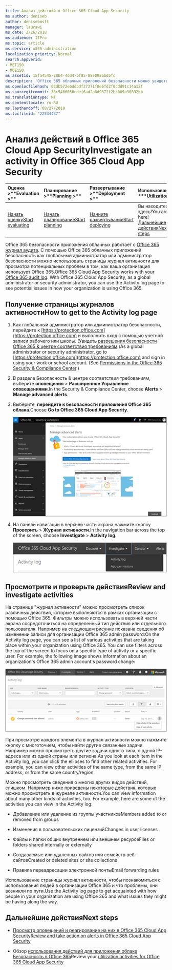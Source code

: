 ```yaml
---
title: Анализ действий в Office 365 Cloud App Security
ms.author: deniseb
author: denisebmsft
manager: laurawi
ms.date: 2/26/2018
ms.audience: ITPro
ms.topic: article
ms.service: o365-administration
localization_priority: Normal
search.appverid:
- MET150
- MOE150
ms.assetid: 15fa4545-28b4-4dd4-bf85-88e0926bd5fc
description: 'Office 365 облачных приложений безопасности можно увидеть, что происходит в вашей среде Office 365, поиск и исследование мероприятий и учетных записей. '
ms.openlocfilehash: 03db572ebddbdf27371f8e6fd2f0cdd91c14a12f
ms.sourcegitcommit: 36c5466056cdef6ad2a8d9372f2bc009a30892bb
ms.translationtype: MT
ms.contentlocale: ru-RU
ms.lasthandoff: 08/27/2018
ms.locfileid: "22534437"
---
```

# <a name="investigate-an-activity-in-office-365-cloud-app-security"></a><span data-ttu-id="491f1-103">Анализ действий в Office 365 Cloud App Security</span><span class="sxs-lookup"><span data-stu-id="491f1-103">Investigate an activity in Office 365 Cloud App Security</span></span>
  
|<span data-ttu-id="491f1-104">Оценка **\>**</span><span class="sxs-lookup"><span data-stu-id="491f1-104">****Evaluation** \>**</span></span>|<span data-ttu-id="491f1-105">Планирование **\>**</span><span class="sxs-lookup"><span data-stu-id="491f1-105">****Planning** \>**</span></span>|<span data-ttu-id="491f1-106">Развертывание **\>**</span><span class="sxs-lookup"><span data-stu-id="491f1-106">****Deployment** \>**</span></span>|<span data-ttu-id="491f1-107">Использование \*\*\*</span><span class="sxs-lookup"><span data-stu-id="491f1-107">****Utilization****</span></span>|
|:-----|:-----|:-----|:-----|
|[<span data-ttu-id="491f1-108">Начать оценку</span><span class="sxs-lookup"><span data-stu-id="491f1-108">Start evaluating</span></span>](office-365-cas-overview.md) <br/> |[<span data-ttu-id="491f1-109">Начать планирование</span><span class="sxs-lookup"><span data-stu-id="491f1-109">Start planning</span></span>](get-ready-for-office-365-cas.md) <br/> |[<span data-ttu-id="491f1-110">Начните развертывание</span><span class="sxs-lookup"><span data-stu-id="491f1-110">Start deploying</span></span>](turn-on-office-365-cas.md) <br/> |<span data-ttu-id="491f1-111">Вы находитесь здесь!</span><span class="sxs-lookup"><span data-stu-id="491f1-111">You are here!</span></span>  <br/> [<span data-ttu-id="491f1-112">Дальнейшие действия</span><span class="sxs-lookup"><span data-stu-id="491f1-112">Next steps</span></span>](#next-steps) <br/> |
   
<span data-ttu-id="491f1-p101">Office 365 безопасности приложения облачных работает с [Office 365 журнал аудита](detailed-properties-in-the-office-365-audit-log.md). С помощью Office 365 облачных приложений безопасность как глобальный администратор или администратор безопасности можно использовать страницы журнал активности для просмотра потенциальных проблем в том, как ваша организация использует Office 365.</span><span class="sxs-lookup"><span data-stu-id="491f1-p101">Office 365 Cloud App Security works with your [Office 365 audit log](detailed-properties-in-the-office-365-audit-log.md). With Office 365 Cloud App Security, as a global administrator or security administrator, you can use the Activity log page to see potential issues in how your organization is using Office 365.</span></span>
  
## <a name="how-to-get-to-the-activity-log-page"></a><span data-ttu-id="491f1-115">Получение страницы журналов активности</span><span class="sxs-lookup"><span data-stu-id="491f1-115">How to get to the Activity log page</span></span>

1. <span data-ttu-id="491f1-p102">Как глобальный администратор или администратор безопасности, перейдите к [https://protection.office.com](https://protection.office.com) и выполнить вход с помощью учетной записи рабочего или школы. (Увидеть [разрешения безопасности Office 365 &amp; центре соответствия требованиям](permissions-in-the-security-and-compliance-center.md).)</span><span class="sxs-lookup"><span data-stu-id="491f1-p102">As a global administrator or security administrator, go to [https://protection.office.com](https://protection.office.com) and sign in using your work or school account. (See [Permissions in the Office 365 Security &amp; Compliance Center](permissions-in-the-security-and-compliance-center.md).)</span></span>
    
2. <span data-ttu-id="491f1-118">В разделе Безопасность &amp; центре соответствия требованиям, выберите **оповещения** \> **Расширенное Управление оповещениями**.</span><span class="sxs-lookup"><span data-stu-id="491f1-118">In the Security &amp; Compliance Center, choose **Alerts** \> **Manage advanced alerts**.</span></span>
    
3. <span data-ttu-id="491f1-119">Выберите, **перейдите к безопасности приложения Office 365 облака**.</span><span class="sxs-lookup"><span data-stu-id="491f1-119">Choose **Go to Office 365 Cloud App Security**.</span></span>
    
    ![В разделе Безопасность &amp; центре соответствия требованиям, выберите дополнительные оповещения для перехода к безопасности Office 365 облаке приложения](media/958632d4-03e3-4ade-8e22-d5509db6fca7.png)
  
4. <span data-ttu-id="491f1-121">На панели навигации в верхней части экрана нажмите кнопку **Проверить** \> **Журнал активности**.</span><span class="sxs-lookup"><span data-stu-id="491f1-121">In the navigation bar across the top of the screen, choose **Investigate** \> **Activity log**.</span></span>
    
    ![На портале O365 сервера клиентского доступа нажмите кнопку Проверить.](media/8c7b87c9-71a6-4952-adb2-185e941ffe9a.png)
  
## <a name="review-and-investigate-activities"></a><span data-ttu-id="491f1-123">Просмотрите и проверьте действия</span><span class="sxs-lookup"><span data-stu-id="491f1-123">Review and investigate activities</span></span>

<span data-ttu-id="491f1-p103">На странице "журнал активности" можно просмотреть список различных действий, которые выполняются в рамках организации с помощью Office 365. Фильтры можно использовать в верхней части экрана сосредоточиться на определенный тип действия или отдельного пользователя. Например на следующем рисунке показана сведения об изменении записи для организации Office 365 admin password:</span><span class="sxs-lookup"><span data-stu-id="491f1-p103">On the Activity log page, you can see a list of various activities that are taking place within your organization using Office 365. You can use filters across the top of the screen to focus on a specific type of activity or a specific user. For example, the following image shows information about an organization's Office 365 admin account's password change:</span></span>
  
![В облаке приложения Office 365 Безопасность выберите проверить \> журнал активности.](media/5d54600c-59cd-4f33-b4f0-29b75c37baae.png)
  
<span data-ttu-id="491f1-p104">При просмотре каждого элемента в журнал активности можно нажмите кнопку с многоточием, чтобы найти другие связанные задачи. Например можно просмотреть другие задачи одного типа, с одной IP-адреса или из одной страны или региона.</span><span class="sxs-lookup"><span data-stu-id="491f1-p104">As you look at each item in the Activity log, you can click the ellipses to find other related activities. For example, you can view other activities of the same type, from the same IP address, or from the same country/region.</span></span>
  
<span data-ttu-id="491f1-p105">Можно просмотреть сведения о многих других видов действий, слишком. Например ниже приведены некоторые действия, которые можно просмотреть в журнале активности.</span><span class="sxs-lookup"><span data-stu-id="491f1-p105">You can view information about many other kinds of activities, too. For example, here are some of the activities you can view in the Activity log:</span></span>
  
- <span data-ttu-id="491f1-132">Добавление или удаление из группы участников</span><span class="sxs-lookup"><span data-stu-id="491f1-132">Members added to or removed from groups</span></span>
    
- <span data-ttu-id="491f1-133">Изменения в пользовательских лицензий</span><span class="sxs-lookup"><span data-stu-id="491f1-133">Changes in user licenses</span></span>
    
- <span data-ttu-id="491f1-134">Файлы и папки общих внутреннем или внешнем ресурсе</span><span class="sxs-lookup"><span data-stu-id="491f1-134">Files or folders shared internally or externally</span></span>
    
- <span data-ttu-id="491f1-135">Создаваемые или удаленных сайтов или семейств веб-сайтов</span><span class="sxs-lookup"><span data-stu-id="491f1-135">Created or deleted sites or site collections</span></span>
    
- <span data-ttu-id="491f1-136">Правила переадресации электронной почты</span><span class="sxs-lookup"><span data-stu-id="491f1-136">Email forwarding rules</span></span>
    
<span data-ttu-id="491f1-137">Использование страницы журнал активности, чтобы познакомиться с использования людей в организации Office 365 и что проблемы, они возникли по пути.</span><span class="sxs-lookup"><span data-stu-id="491f1-137">Use the Activity log page to get acquainted with how people in your organization are using Office 365 and what issues they might be having along the way.</span></span>
  
## <a name="next-steps"></a><span data-ttu-id="491f1-138">Дальнейшие действия</span><span class="sxs-lookup"><span data-stu-id="491f1-138">Next steps</span></span>

- [<span data-ttu-id="491f1-139">Просмотр оповещений и реагирование на них в Office 365 Cloud App Security</span><span class="sxs-lookup"><span data-stu-id="491f1-139">Review and take action on alerts in Office 365 Cloud App Security</span></span>](review-office-365-cas-alerts.md)
    
- <span data-ttu-id="491f1-140">Обзор [использования действий для приложения облаке Безопасность в Office 365](utilization-activities-for-ocas.md)</span><span class="sxs-lookup"><span data-stu-id="491f1-140">Review your [utilization activities for Office 365 Cloud App Security](utilization-activities-for-ocas.md)</span></span>
    

